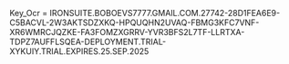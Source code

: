 Key_Ocr = IRONSUITE.BOBOEVS7777.GMAIL.COM.27742-28D1FEA6E9-C5BACVL-2W3AKTSDZXKQ-HPQUQHN2UVAQ-FBMG3KFC7VNF-XR6WMRCJQZKE-FA3FOMZXGRRV-YVR3BFS2L7TF-LLRTXA-TDPZ7AUFFLSQEA-DEPLOYMENT.TRIAL-XYKUIY.TRIAL.EXPIRES.25.SEP.2025
